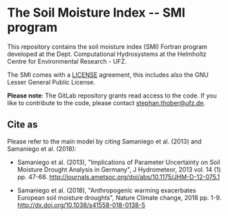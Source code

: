 # The Soil Moisture Index -- SMI program

This repository contains the soil moisture index (SMI) Fortran program developed at the Dept. Computational Hydrosystems at the Helmholtz Centre for Environmental Research - UFZ.

The SMI comes with a [LICENSE][1] agreement, this includes also the GNU Lesser General Public License.

**Please note**: The GitLab repository grants read access to the code.
  If you like to contribute to the code, please contact stephan.thober@ufz.de.

## Cite as

Please refer to the main model by citing Samaniego et al. (2013) and Samaniego et al. (2018):

- Samaniego et al. (2013), "Implications of Parameter Uncertainty on Soil Moisture Drought Analysis in Germany", J Hydrometeor, 2013 vol. 14 (1) pp. 47-68. http://journals.ametsoc.org/doi/abs/10.1175/JHM-D-12-075.1

- Samaniego et al. (2018), "Anthropogenic warming exacerbates European soil moisture droughts", Nature Climate change, 2018 pp. 1-9. http://dx.doi.org/10.1038/s41558-018-0138-5

[1]: LICENSE
